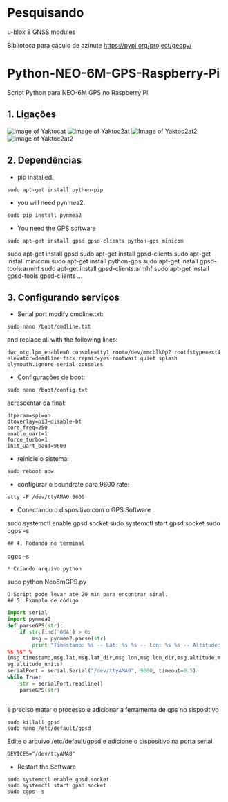 
# Pesquisando 

u-blox 8 GNSS modules

Biblioteca para cáculo de azinute
https://pypi.org/project/geopy/




# Python-NEO-6M-GPS-Raspberry-Pi
Script Python para NEO-6M GPS no Raspberry Pi
## 1. Ligações
![Image of Yaktocat](https://raspberrytips.nl/wp-content/uploads/2016/12/UBOLX-NEO-6M-RPI-600x274.png)
![Image of Yaktoc2at](https://www.raspberrypi-spy.co.uk/wp-content/uploads/2012/06/Raspberry-Pi-GPIO-Layout-Model-B-Plus-rotated-2700x900.png)
![Image of Yaktoc2at2](./gps-neo-6m-board-schematic.png)
![Image of Yaktoc2at2](./00532_Raspberry_Pi_NEO-6M_GPS-Modul_-_Schaltplan.png)
## 2. Dependências
* pip installed.
```
sudo apt-get install python-pip
```
* you will need pynmea2.
```
sudo pip install pynmea2

```
* You need the GPS software
```
sudo apt-get install gpsd gpsd-clients python-gps minicom
```
sudo apt-get install gpsd
sudo apt-get install gpsd-clients
sudo apt-get install minicom
sudo apt-get install python-gps
sudo apt-get install gpsd-tools:armhf
sudo apt-get install gpsd-clients:armhf 
sudo apt-get install gpsd-tools gpsd-clients
...
## 3. Configurando serviços
* Serial port modify cmdline.txt:
```
sudo nano /boot/cmdline.txt
```
and replace all with the following lines:
```
dwc_otg.lpm_enable=0 console=tty1 root=/dev/mmcblk0p2 rootfstype=ext4 elevator=deadline fsck.repair=yes rootwait quiet splash plymouth.ignore-serial-consoles
```
* Configurações de boot:
```
sudo nano /boot/config.txt
```
acrescentar oa final:
```
dtparam=spi=on
dtoverlay=pi3-disable-bt
core_freq=250
enable_uart=1
force_turbo=1
init_uart_baud=9600
```
* reinicie o sistema:
```
sudo reboot now
```
* configurar o boundrate para 9600 rate:
```
stty -F /dev/ttyAMA0 9600
```
* Conectando o dispositivo com o GPS Software 

sudo systemctl enable gpsd.socket
sudo systemctl start gpsd.socket 
sudo cgps -s
```
## 4. Rodando no terminal
```
cgps -s
```
* Criando arquivo python
```
sudo python Neo6mGPS.py
```
O Script pode levar até 20 min para encontrar sinal. 
## 5. Examplo de código
```
~~~python
import serial
import pynmea2
def parseGPS(str):
    if str.find('GGA') > 0:
        msg = pynmea2.parse(str)
        print "Timestamp: %s -- Lat: %s %s -- Lon: %s %s -- Altitude:
%s %s" %
(msg.timestamp,msg.lat,msg.lat_dir,msg.lon,msg.lon_dir,msg.altitude,m
sg.altitude_units)
serialPort = serial.Serial("/dev/ttyAMA0", 9600, timeout=0.5)
while True:
    str = serialPort.readline()
    parseGPS(str)
~~~
```
```

è preciso matar o processo e adicionar a ferramenta de gps no sispositivo

```
sudo killall gpsd
sudo nano /etc/default/gpsd
```
Edite o arquivo /etc/default/gpsd  e adicione o dispositivo na porta serial

```
DEVICES="/dev/ttyAMA0"
```
* Restart the Software
```
sudo systemctl enable gpsd.socket
sudo systemctl start gpsd.socket 
sudo cgps -s
